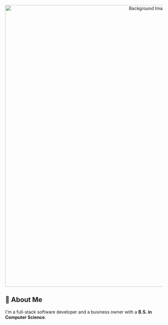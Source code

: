 <p align="center">
  <img src="https://i.ibb.co/y4VrWXz/background-Git-Hub3.jpg" alt="Background Image" width="900"/>
</p>

## 📌 About Me
I'm a full-stack software developer and a business owner with a **B.S. in Computer Science**.
